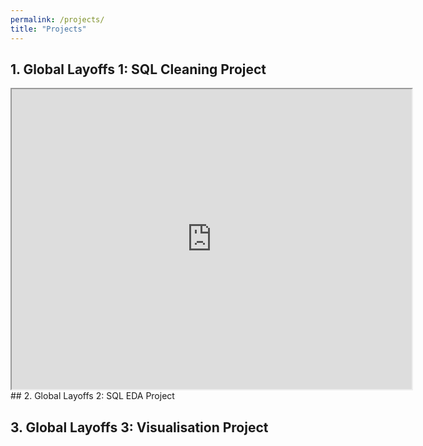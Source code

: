 ```yaml
---
permalink: /projects/
title: "Projects"
---
```


## 1. Global Layoffs 1: SQL Cleaning Project  
<iframe src="https://drive.google.com/file/d/1J_6bMXdwvX4F5DUIPNMFE8QLg14H8OZ2/preview" width="640" height="480" allow="autoplay"></iframe>  
## 2. Global Layoffs 2: SQL EDA Project  

## 3. Global Layoffs 3: Visualisation Project  
